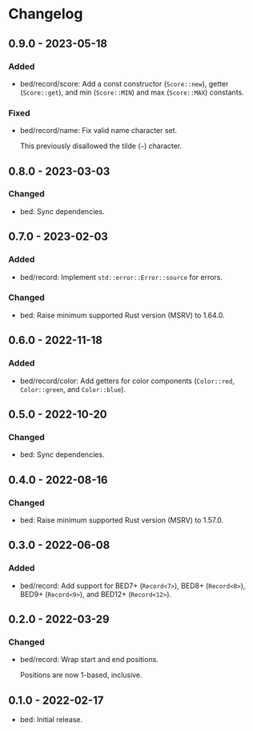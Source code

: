 # Changelog

## 0.9.0 - 2023-05-18

### Added

  * bed/record/score: Add a const constructor (`Score::new`), getter
    (`Score::get`), and min (`Score::MIN`) and max (`Score::MAX`)
    constants.

### Fixed

  * bed/record/name: Fix valid name character set.

    This previously disallowed the tilde (`~`) character.

## 0.8.0 - 2023-03-03

### Changed

  * bed: Sync dependencies.

## 0.7.0 - 2023-02-03

### Added

  * bed/record: Implement `std::error::Error::source` for errors.

### Changed

  * bed: Raise minimum supported Rust version (MSRV) to 1.64.0.

## 0.6.0 - 2022-11-18

### Added

  * bed/record/color: Add getters for color components (`Color::red`,
    `Color::green`, and `Color::blue`).

## 0.5.0 - 2022-10-20

### Changed

  * bed: Sync dependencies.

## 0.4.0 - 2022-08-16

### Changed

  * bed: Raise minimum supported Rust version (MSRV) to 1.57.0.

## 0.3.0 - 2022-06-08

### Added

  * bed/record: Add support for BED7+ (`Record<7>`), BED8+ (`Record<8>`), BED9+
    (`Record<9>`), and BED12+ (`Record<12>`).

## 0.2.0 - 2022-03-29

### Changed

  * bed/record: Wrap start and end positions.

    Positions are now 1-based, inclusive.

## 0.1.0 - 2022-02-17

  * bed: Initial release.
